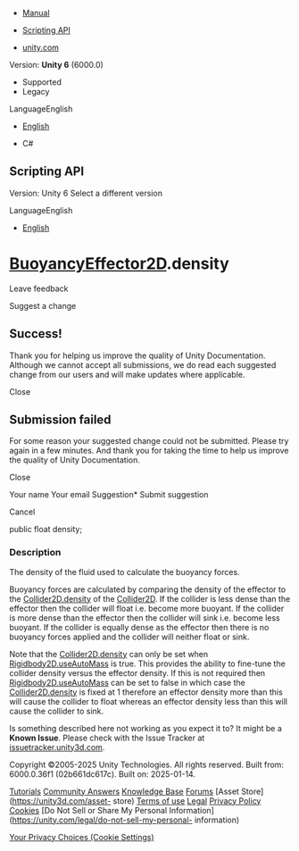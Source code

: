 [ ]()

  * [Manual](../Manual/index.html)
  * [Scripting API](../ScriptReference/index.html)

  * [unity.com](https://unity.com/)

Version: **Unity 6** (6000.0)

  * Supported
  * Legacy

LanguageEnglish

  * [English]()

  * C#

[ ](https://docs.unity3d.com)

## Scripting API

Version: Unity 6 Select a different version

LanguageEnglish

  * [English]()

#  [BuoyancyEffector2D](BuoyancyEffector2D.html).density

Leave feedback

Suggest a change

## Success!

Thank you for helping us improve the quality of Unity Documentation. Although
we cannot accept all submissions, we do read each suggested change from our
users and will make updates where applicable.

Close

## Submission failed

For some reason your suggested change could not be submitted. Please <a>try
again</a> in a few minutes. And thank you for taking the time to help us
improve the quality of Unity Documentation.

Close

Your name Your email Suggestion* Submit suggestion

Cancel

[ ]()

public float density;

### Description

The density of the fluid used to calculate the buoyancy forces.

Buoyancy forces are calculated by comparing the density of the effector to the
[Collider2D.density](Collider2D-density.html) of the
[Collider2D](Collider2D.html). If the collider is less dense than the effector
then the collider will float i.e. become more buoyant. If the collider is more
dense than the effector then the collider will sink i.e. become less buoyant.
If the collider is equally dense as the effector then there is no buoyancy
forces applied and the collider will neither float or sink.  
  
Note that the [Collider2D.density](Collider2D-density.html) can only be set
when [Rigidbody2D.useAutoMass](Rigidbody2D-useAutoMass.html) is true. This
provides the ability to fine-tune the collider density versus the effector
density. If this is not required then
[Rigidbody2D.useAutoMass](Rigidbody2D-useAutoMass.html) can be set to false in
which case the [Collider2D.density](Collider2D-density.html) is fixed at 1
therefore an effector density more than this will cause the collider to float
whereas an effector density less than this will cause the collider to sink.

Is something described here not working as you expect it to? It might be a
**Known Issue**. Please check with the Issue Tracker at
[issuetracker.unity3d.com](https://issuetracker.unity3d.com).

Copyright ©2005-2025 Unity Technologies. All rights reserved. Built from:
6000.0.36f1 (02b661dc617c). Built on: 2025-01-14.

[Tutorials](https://unity3d.com/learn) [Community
Answers](https://answers.unity3d.com) [Knowledge
Base](https://support.unity3d.com/hc/en-us)
[Forums](https://forum.unity3d.com) [Asset Store](https://unity3d.com/asset-
store) [Terms of use](https://docs.unity3d.com/Manual/TermsOfUse.html)
[Legal](https://unity.com/legal) [Privacy
Policy](https://unity.com/legal/privacy-policy)
[Cookies](https://unity.com/legal/cookie-policy) [Do Not Sell or Share My
Personal Information](https://unity.com/legal/do-not-sell-my-personal-
information)

[Your Privacy Choices (Cookie Settings)](javascript:void\(0\);)

